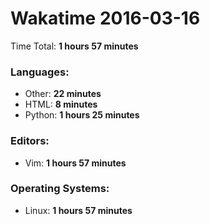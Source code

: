 # Wakatime 2016-03-16

Time Total: **1 hours 57 minutes**

### Languages:
- Other: **22 minutes** 
- HTML: **8 minutes** 
- Python: **1 hours 25 minutes** 

### Editors:
- Vim: **1 hours 57 minutes** 

### Operating Systems:
- Linux: **1 hours 57 minutes** 

